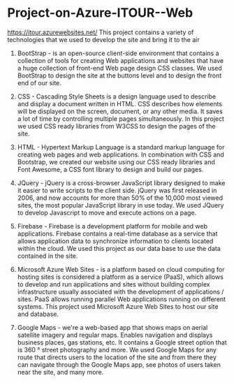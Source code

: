# Project-on-Azure-ITOUR--Web
https://itour.azurewebsites.net/
This project contains a variety of technologies that we used to develop the site and bring it to the air
1. BootStrap - is an open-source client-side environment that contains a collection of tools for creating Web applications and websites that have a huge collection of front-end Web page design CSS classes. We used BootStrap to design the site at the buttons level and to design the front end of our site.

2. CSS - Cascading Style Sheets is a design language used to describe and display a document written in HTML. CSS describes how elements will be displayed on the screen, document, or any other media. It saves a lot of time by controlling multiple pages simultaneously. In this project we used CSS ready libraries from W3CSS to design the pages of the site.

3. HTML - Hypertext Markup Language is a standard markup language for creating web pages and web applications. In combination with CSS and Bootstrap, we created our website using our CSS ready libraries and Font Awesome, a CSS font library to design and build our pages.

4. JQuery - jQuery is a cross-browser JavaScript library designed to make it easier to write scripts to the client side. jQuery was first released in 2006, and now accounts for more than 50% of the 10,000 most viewed sites, the most popular JavaScript library in use today. We used JQuery to develop Javascript to move and execute actions on a page.

5. Firebase - Firebase is a development platform for mobile and web applications. Firebase contains a real-time database as a service that allows application data to synchronize information to clients located within the cloud. We used this project as our data base to use the data contained in the site.

6. Microsoft Azure Web Sites - is a platform based on cloud computing for hosting sites is considered a platform as a service (PaaS), which allows to develop and run applications and sites without building complex infrastructure usually associated with the development of applications / sites. PaaS allows running parallel Web applications running on different systems. This project used Microsoft Azure Web Sites to host our site and database.

7. Google Maps - we're a web-based app that shows maps on aerial satellite imagery and regular maps. Enables navigation and displays business places, gas stations, etc. It contains a Google street option that is 360 ° street photography and more. We used Google Maps for any route that directs users to the location of the site and from there they can navigate through the Google Maps app, see photos of users taken near the site, and many more.

